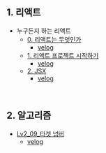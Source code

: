 ## 1. 리액트
- 누구든지 하는 리액트
  - [0. 리액트는 무엇인가](https://github.com/EunJaePark/React/blob/master/%EB%88%84%EA%B5%AC%EB%93%A0%EC%A7%80%20%ED%95%98%EB%8A%94%20%EB%A6%AC%EC%95%A1%ED%8A%B8/%EA%B0%95%EC%9D%98%20%EC%A0%95%EB%A6%AC/0_%EB%A6%AC%EC%95%A1%ED%8A%B8%EB%8A%94%20%EB%AC%B4%EC%97%87%EC%9D%B8%EA%B0%80.md)   
    - [velog](https://velog.io/@design0728/0.-%EB%A6%AC%EC%95%A1%ED%8A%B8%EB%8A%94-%EB%AC%B4%EC%97%87%EC%9D%B8%EA%B0%80)
  - [1. 리액트 프로젝트 시작하기](https://github.com/EunJaePark/React/blob/master/%EB%88%84%EA%B5%AC%EB%93%A0%EC%A7%80%20%ED%95%98%EB%8A%94%20%EB%A6%AC%EC%95%A1%ED%8A%B8/%EA%B0%95%EC%9D%98%20%EC%A0%95%EB%A6%AC/1_%EB%A6%AC%EC%95%A1%ED%8A%B8%20%ED%94%84%EB%A1%9C%EC%A0%9D%ED%8A%B8%20%EC%8B%9C%EC%9E%91%ED%95%98%EA%B8%B0.md)   
    - [velog](https://velog.io/@design0728/%EB%88%84%EA%B5%AC%EB%93%A0%EC%A7%80-%ED%95%98%EB%8A%94-%EB%A6%AC%EC%95%A1%ED%8A%B8-1.-%EB%A6%AC%EC%95%A1%ED%8A%B8-%ED%94%84%EB%A1%9C%EC%A0%9D%ED%8A%B8-%EC%8B%9C%EC%9E%91%ED%95%98%EA%B8%B0)
  - [2. JSX](https://github.com/EunJaePark/React/blob/master/%EB%88%84%EA%B5%AC%EB%93%A0%EC%A7%80%20%ED%95%98%EB%8A%94%20%EB%A6%AC%EC%95%A1%ED%8A%B8/%EA%B0%95%EC%9D%98%20%EC%A0%95%EB%A6%AC/2_JSX.md)  
    - [velog](https://velog.io/@design0728/%EB%88%84%EA%B5%AC%EB%93%A0%EC%A7%80-%ED%95%98%EB%8A%94-%EB%A6%AC%EC%95%A1%ED%8A%B8-2.-JSX)

<br/>

## 2. 알고리즘
- [Lv2_09_타겟 넘버](https://github.com/EunJaePark/algorithm/blob/master/Level_2/Lv2_09_%ED%83%80%EA%B2%9F%20%EB%84%98%EB%B2%84.html)
  - [velog](https://velog.io/@design0728/%ED%94%84%EB%A1%9C%EA%B7%B8%EB%9E%98%EB%A8%B8%EC%8A%A4-level2-%ED%83%80%EA%B2%9F-%EB%84%98%EB%B2%84)


<br/>



